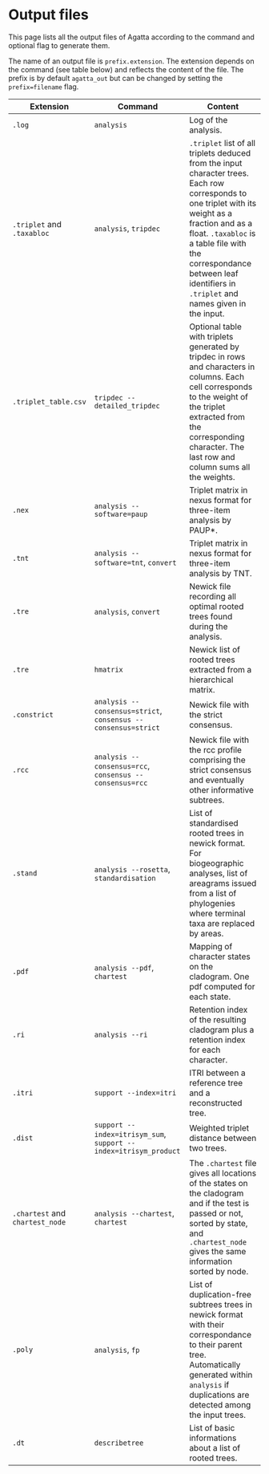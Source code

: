 # Output files

This page lists all the output files of Agatta according to the command and optional flag to generate them.

The name of an output file is `prefix.extension`. The extension depends on the command (see table below) and reflects the content of the file. The prefix is by default `agatta_out` but can be changed by setting the `prefix=filename` flag.


| Extension                       | Command                                                          | Content                                                                                                                                                                                                                                                                            |
| ------------------------------- | ---------------------------------------------------------------- | ---------------------------------------------------------------------------------------------------------------------------------------------------------------------------------------------------------------------------------------------------------------------------------- |
| `.log`                          | `analysis`                                                       | Log of the analysis.                                                                                                                                                                                                                                                               |
| `.triplet` and `.taxabloc`      | `analysis`, `tripdec`                                            | `.triplet` list of all triplets deduced from the input character trees. Each row corresponds to one triplet with its weight as a fraction and as a float. `.taxabloc` is a table file with the correspondance between leaf identifiers in `.triplet` and names given in the input. |
| `.triplet_table.csv`                          | `tripdec --detailed_tripdec`                                       | Optional table with triplets generated by tripdec in rows and characters in columns. Each cell corresponds to the weight of the triplet extracted from the corresponding character. The last row and column sums all the weights.                                                                                                                                                                                                                   |
| `.nex`                          | `analysis --software=paup`                                       | Triplet matrix in nexus format for three-item analysis by PAUP*.                                                                                                                                                                                                                   |
| `.tnt`                          | `analysis --software=tnt`, `convert`                             | Triplet matrix in nexus format for three-item analysis by TNT.                                                                                                                                                                                                                     |
| `.tre`                          | `analysis`, `convert`                                            | Newick file recording all optimal rooted trees found during the analysis.                                                                                                                                                                                                          |
| `.tre`                          | `hmatrix`                                                        | Newick list of rooted trees extracted from a hierarchical matrix.                                                                                                                                                                                                                  |
| `.constrict`                    | `analysis --consensus=strict`, `consensus --consensus=strict`    | Newick file with the strict consensus.                                                                                                                                                                                                                                             |
| `.rcc`                          | `analysis --consensus=rcc`, `consensus --consensus=rcc`          | Newick file with the rcc profile comprising the strict consensus and eventually other informative subtrees.                                                                                                                                                                        |
| `.stand`                          | `analysis --rosetta`, `standardisation`                          | List of standardised rooted trees in newick format. For biogeographic analyses, list of areagrams issued from a list of phylogenies where terminal taxa are replaced by areas.                                                                                                     |
| `.pdf`                          | `analysis --pdf`, `chartest`                                     | Mapping of character states on the cladogram. One pdf computed for each state.                                                                                                                                                                                                     |
| `.ri`                           | `analysis --ri`                                                  | Retention index of the resulting cladogram plus a retention index for each character.                                                                                                                                                                                              |
| `.itri`                         | `support --index=itri`                                           | ITRI between a reference tree and a reconstructed tree.                                                                                                                                                                                                                            |
| `.dist`                         | `support --index=itrisym_sum`, `support --index=itrisym_product` | Weighted triplet distance between two trees.                                                                                                                                                                                                                                       |
| `.chartest` and `chartest_node` | `analysis --chartest`, `chartest`                                | The `.chartest` file gives all locations of the states on the cladogram and if the test is passed or not, sorted by state, and `.chartest_node` gives the same information sorted by node.                                                                                         |
| `.poly`                         | `analysis`, `fp`                                                 | List of duplication-free subtrees trees in newick format with their correspondance to their parent tree. Automatically generated within `analysis` if duplications are detected among the input trees.                                                                             |
| `.dt`                           | `describetree`                                                   | List of basic informations about a list of rooted trees.                                                                                                                                                                                                                           |
